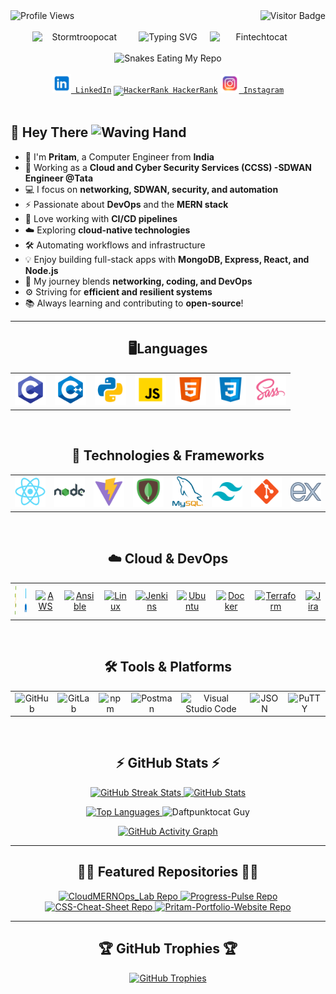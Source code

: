 <!-- Profile Views and Visitor Count -->
<div align="center">
    <img align="right" src="https://visitor-badge.laobi.icu/badge?page_id=er-pritamdas.er-pritamdas" alt="Visitor Badge">
    <img align="left" src="https://komarev.com/ghpvc/?username=er-pritamdas&label=PROFILE+VIEWS" alt="Profile Views">
</div>

<br>
<br>

<!-- Fun Programmer GIF -->
<div align="center" style="display: flex; align-items: center; justify-content: center; gap: 20px;">
    <img src="https://octodex.github.com/images/stormtroopocat.png" width="150" alt="Stormtroopocat">
    <img src="https://readme-typing-svg.herokuapp.com/?color=%23F70F44&width=450&height=70&lines=Hello,+There!+👋;This+is+Pritam+Das....;Nice+to+meet+you!&center=true&size=30" alt="Typing SVG">
    <img src="https://octodex.github.com/images/Fintechtocat.png" width="150" alt="Fintechtocat">
</div>

<br>

<!-- GitHub Contribution Snake Animation -->
<div align="center">
    <img src="https://raw.githubusercontent.com/tanyarajhans/Actions/8c98d54e553ad39cc96a021fe1f07e5905b6a387/github-contribution-grid-snake.svg" alt="Snakes Eating My Repo">
</div>

<br>

<!-- Social Media Links -->
<div align="center">
    <code><a href="https://www.linkedin.com/in/pritam-das-7489ab223/" title="LinkedIn Profile"><img width="30" src="images/linkedin.png" alt="LinkedIn"> LinkedIn</a></code>
    <code><a href="https://www.hackerrank.com/er_pritamdas22?hr_r=1" title="HackerRank Profile"><img width="30" src="images/hackerrank.png" alt="HackerRank"> HackerRank</a></code>
    <code><a href="https://www.instagram.com/er.pritamdas/" title="Instagram Profile"><img width="30" src="images/instagram.png" alt="Instagram"> Instagram</a></code>
</div>

<br>

<!-- About Me Section -->

## 🚀 Hey There <img src="https://media.giphy.com/media/hvRJCLFzcasrR4ia7z/giphy.gif" width="30px" alt="Waving Hand"/>

- 👋 I'm **Pritam**, a Computer Engineer from **India**
- 💼 Working as a **Cloud and Cyber Security Services (CCSS) -SDWAN Engineer @Tata**
- 💻 I focus on **networking, SDWAN, security, and automation**
- ⚡ Passionate about **DevOps** and the **MERN stack**
- 🚀 Love working with **CI/CD pipelines**
- ☁️ Exploring **cloud-native technologies**
- 🛠️ Automating workflows and infrastructure
- 💡 Enjoy building full-stack apps with **MongoDB, Express, React, and Node.js**
- 🔗 My journey blends **networking, coding, and DevOps**
- ⚙️ Striving for **efficient and resilient systems**
- 📚 Always learning and contributing to **open-source**!

---

<h2 align="center">🖥️Languages</h2>
<table align="center">
  <tr>
    <td align="center"><img title="C" height="50" src="images/c.png" alt="C"></td>
    <td align="center"><img title="C++" height="50" src="images/cpp.png" alt="C++"></td>
    <td align="center"><img title="Python" height="50" src="images/python.png" alt="Python"></td>
    <td align="center"><img title="Javascript" height="50" src="images/javascript.png" alt="Javascript"></td>
    <td align="center"><img title="HTML5" height="50" src="images/html5.png" alt="HTML5"></td>
    <td align="center"><img title="CSS" height="50" src="images/css.png" alt="CSS"></td>
    <td align="center"><img title="SASS" height="50" src="images/sass.png" alt="SASS"></td>
  </tr>
</table>

<br>

<h2 align="center">🚀 Technologies & Frameworks</h2>
<table align="center">
  <tr>
    <td align="center"><img title="React" height="50" src="images/react.png" alt="React"></td>
    <td align="center"><img title="Node.js" height="50" src="images/node.png" alt="Node.js"></td>
    <td align="center"><img title="Vite" height="50" src="images/vite.png" alt="Vite"></td>
    <td align="center"><img title="MongoDB" height="50" src="images/mongodb.png" alt="MongoDB"></td>
    <td align="center"><img title="MySQL" height="50" src="images/mysql.png" alt="MySQL"></td>
    <td align="center"><img title="Tailwind CSS" height="50" src="images/tailwind.png" alt="Tailwind CSS"></td>
    <td align="center"><img title="Git" height="50" src="images/git.png" alt="Git"></td>
    <td align="center"><img title="Express" height="50" src="images/express.png" alt="Express"></td>
  </tr>
</table>

<br>

<h2 align="center">☁️ Cloud & DevOps</h2>
<table align="center">
  <tr>
    <td align="center"><a href=""><img title="vSphere" height="50" src="images/vsphere.png" alt="vSphere"></a></td>
    <td align="center"><a href=""><img title="Azure" height="50" src="images/azure.png" alt="Azure"></a></td>
    <td align="center"><a href=""><img title="Azure" height="50" src="images/AWS.png" alt="AWS"></a></td>
    <td align="center"><a href=""><img title="Ansible" height="50" src="images/Ansible.png" alt="Ansible"></a></td>
    <td align="center"><a href=""><img title="Linux" height="50" src="images/Linux.png" alt="Linux"></a></td>
    <td align="center"><a href=""><img title="Jenkins" height="50" src="images/Jenkins.png" alt="Jenkins"></a></td>
    <td align="center"><a href=""><img title="Ubuntu" height="50" src="images/Ubuntu.png" alt="Ubuntu"></a></td>
    <td align="center"><a href="https://github.com/er-pritamdas/CloudMERNOps_Lab/tree/main/Docker"><img title="Docker" height="50" src="images/Docker.png" alt="Docker"></a></td>
    <td align="center"><a href="https://github.com/er-pritamdas/CloudMERNOps_Lab/tree/main/Terraform"><img title="Terraform" height="50" src="images/Terraform.png" alt="Terraform"></a></td>
    <td align="center"><a href=""><img title="Jira" height="50" src="images/jira.png" alt="Jira"></a></td>

  </tr>
</table>

<br>

<h2 align="center">🛠️ Tools & Platforms</h2>
<table align="center">
  <tr>
    <td align="center"><img title="GitHub" height="50" src="images/github.png" alt="GitHub"></td>
    <td align="center"><img title="GitLab" height="50" src="images/GitLab.png" alt="GitLab"></td>
    <td align="center"><img title="npm" height="50" src="images/npm.png" alt="npm"></td>
    <td align="center"><img title="Postman" height="50" src="images/Postman.png" alt="Postman"></td>
    <td align="center"><img title="Visual Studio Code" height="50" src="images/vscode.png" alt="Visual Studio Code"></td>
    <td align="center"><img title="JSON" height="50" src="images/json.png" alt="JSON"></td>
    <td align="center"><img title="PuTTY" height="50" src="images/PuTTY.png" alt="PuTTY"></td>
  </tr>
</table>

<br>

<!-- GitHub Stats -->
<h2 align="center">⚡ GitHub Stats ⚡</h2>

<p align="center">
    <a href="https://github.com/er-pritamdas?tab=repositories">
        <img width=390 src="https://github-readme-streak-stats.herokuapp.com/?user=er-pritamdas&theme=tokyonight_duo" alt="GitHub Streak Stats"/>
    </a>
    <a href="https://github.com/er-pritamdas?tab=repositories">
        <img width=370 src="https://github-readme-stats.vercel.app/api?username=er-pritamdas&theme=github_dark&show_icons=true" alt="GitHub Stats" />
    </a>
</p>

<p align="center">
    <a href="https://github.com/er-pritamdas?tab=repositories">
        <img width=325 src="https://github-readme-stats.vercel.app/api/top-langs/?username=er-pritamdas&layout=compact&langs_count=10&theme=github_dark" alt="Top Languages">
    </a>
    <a>
        <img width=200 src="https://octodex.github.com/images/daftpunktocat-guy.gif" alt="Daftpunktocat Guy" />
    </a>
</p>

<!-- GitHub Activity Graph -->
<p align="center">
    <a href="https://github.com/er-pritamdas">
        <img src="https://github-readme-activity-graph.vercel.app/graph?username=er-pritamdas&theme=react-dark" alt="GitHub Activity Graph">
    </a>
</p>

---

<!-- Repositories -->
<h2 align="center">👨‍💻 Featured Repositories 👨‍💻</h2>

<div align="center">
    <a href="https://github.com/er-pritamdas/CloudMERNOps_Lab">
        <img height="115" src="https://github-readme-stats.vercel.app/api/pin/?username=er-pritamdas&repo=CloudMERNOps_Lab&theme=react&border_color=61dafb&border_radius=10" alt="CloudMERNOps_Lab Repo">
    </a>
    <a href="https://github.com/er-pritamdas/Progress-Pulse">
        <img height="115" src="https://github-readme-stats.vercel.app/api/pin/?username=er-pritamdas&repo=Progress-Pulse&theme=react&border_color=61dafb&border_radius=10" alt="Progress-Pulse Repo">
    </a>
</div>

<div align="center">
    <a href="https://github.com/er-pritamdas/CSS-Cheat-Sheet">
        <img height="115" src="https://github-readme-stats.vercel.app/api/pin/?username=er-pritamdas&repo=CSS-Cheat-Sheet&theme=react&border_color=61dafb&border_radius=10" alt="CSS-Cheat-Sheet Repo">
    </a>
    <a href="https://github.com/er-pritamdas/Pritam-Portfolio-Website">
        <img height="115" src="https://github-readme-stats.vercel.app/api/pin/?username=er-pritamdas&repo=Pritam-Portfolio-Website&theme=react&border_color=61dafb&border_radius=10" alt="Pritam-Portfolio-Website Repo">
    </a>
</div>

---

<!-- Trophies -->
<h2 align="center">🏆 GitHub Trophies 🏆</h2>

<p align="center">
    <a href="https://github.com/er-pritamdas">
        <img src="https://github-profile-trophy.vercel.app/?username=er-pritamdas&theme=algolia" alt="GitHub Trophies">
    </a>
</p>

